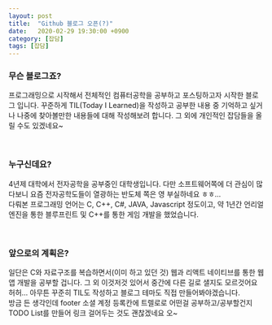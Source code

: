 ```yaml
---
layout: post
title:  "Github 블로그 오픈(?)"
date:   2020-02-29 19:30:00 +0900
category: [잡담]
tags: [잡담]
---
```

### 무슨 블로그죠?
프로그래밍으로 시작해서 전체적인 컴퓨터공학을 공부하고 포스팅하고자 시작한 블로그 입니다. 꾸준하게 TIL(Today I Learned)을 작성하고 공부한 내용 중 기억하고 싶거나 나중에 찾아볼만한 내용들에 대해 작성해보려 합니다. 그 외에 개인적인 잡담들을 올릴 수도 있겠네요~

<br>

### 누구신데요?
4년제 대학에서 전자공학을 공부중인 대학생입니다. 다만 소프트웨어쪽에 더 관심이 많다보니 요즘 전자공학도들이 열광하는 반도체 쪽은 영 부실하네요 ㅎㅎ...<br>
다뤄본 프로그래밍 언어는 C, C++, C#, JAVA, Javascript 정도이고, 약 1년간 언리얼 엔진을 통한 블루프린트 및 C++를 통한 게임 개발을 했었습니다.

<br>

### 앞으로의 계획은?
일단은 C와 자료구조를 복습하면서(이미 하고 있던 것) 웹과 리액트 네이티브를 통한 웹앱 개발을 공부할 겁니다. 그 외 이것저것 있어서 중간에 다른 길로 샐지도 모르것어요 허허... 아무튼 꾸준히 TIL도 작성하고 블로그 테마도 직접 만들어봐야겠습니다.<br>
방금 든 생각인데 footer 소셜 계정 등록칸에 트렐로로 어떤걸 공부하고/공부할건지 TODO List를 만들어 링크 걸어두는 것도 괜찮겠네요  오~
